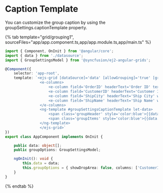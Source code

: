 # Caption Template

You can customize the group caption by using the groupSettings.captionTemplate property.

{% tab template="grid/grouping1", sourceFiles="app/app.component.ts,app/app.module.ts,app/main.ts" %}

```typescript
import { Component, OnInit } from '@angular/core';
import { data } from './datasource';
import { GroupSettingsModel } from '@syncfusion/ej2-angular-grids';

@Component({
    selector: 'app-root',
    template: `<ejs-grid [dataSource]='data' [allowGrouping]='true' [groupSettings]='groupOptions' height='315px'>
                <e-columns>
                    <e-column field='OrderID' headerText='Order ID' textAlign='Right' width=120></e-column>
                    <e-column field='CustomerID' headerText='Customer ID' width=150></e-column>
                    <e-column field='ShipCity' headerText='Ship City' width=150></e-column>
                    <e-column field='ShipName' headerText='Ship Name' width=150></e-column>
                </e-columns>
                <ng-template #groupSettingsCaptionTemplate let-data>
                    <span class='groupHeader' style='color:blue'>{{data.field}}</span>
                    <span class='groupItems' style='color:blue'>{{data.count}} Items</span>
                </ng-template>
                </ejs-grid>`
})
export class AppComponent implements OnInit {

    public data: object[];
    public groupOptions: GroupSettingsModel;

    ngOnInit(): void {
        this.data = data;
        this.groupOptions = { showDropArea: false, columns: ['CustomerID', 'ShipCity'] };
    }
}
```

{% endtab %}